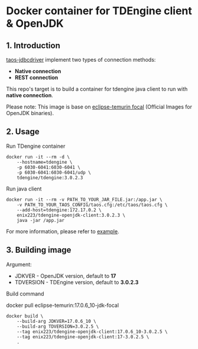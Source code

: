 # Docker container for TDEngine client & OpenJDK

## 1. Introduction

[taos-jdbcdriver](https://docs.tdengine.com/reference/connector/java/) implement two types of connection methods:
* **Native connection**
* **REST connection**

This repo's target is to build a container for tdengine java client to run with **native connection**.

Please note: This image is base on [eclipse-temurin focal](https://hub.docker.com/_/eclipse-temurin) (Official Images for OpenJDK binaries).

## 2. Usage

Run TDengine container

```shell
docker run -it --rm -d \
    --hostname=tdengine \
    -p 6030-6041:6030-6041 \
    -p 6030-6041:6030-6041/udp \
    tdengine/tdengine:3.0.2.3
```

Run java client

```shell
docker run -it --rm -v PATH_TO_YOUR_JAR_FILE.jar:/app.jar \
    -v PATH_TO_YOUR_TAOS_CONFIG/taos.cfg:/etc/taos/taos.cfg \
    --add-host=tdengine:172.17.0.2 \
    enix223/tdengine-openjdk-client:3.0.2.3 \
    java -jar /app.jar
```

For more information, please refer to [example](./example/).

## 3. Building image

Argument:

* JDKVER - OpenJDK version, default to **17**
* TDVERSION - TDEngine version, default to **3.0.2.3**

Build command

docker pull eclipse-temurin:17.0.6_10-jdk-focal

```shell
docker build \
    --build-arg JDKVER=17.0.6_10 \
    --build-arg TDVERSION=3.0.2.5 \
    --tag enix223/tdengine-openjdk-client:17.0.6_10-3.0.2.5 \
    --tag enix223/tdengine-openjdk-client:17-3.0.2.5 \
    .
```
